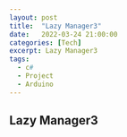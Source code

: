 ```yaml
---
layout: post
title:  "Lazy Manager3"
date:   2022-03-24 21:00:00
categories: [Tech]
excerpt: Lazy Manager3
tags:
  - c#  
  - Project
  - Arduino
---
```


## Lazy Manager3